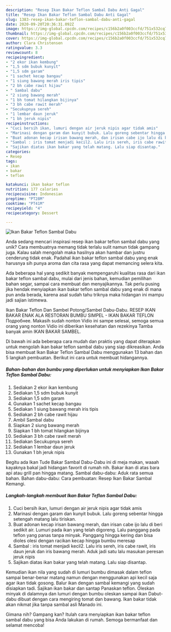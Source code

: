```yaml
---
description: "Resep Ikan Bakar Teflon Sambal Dabu Anti Gagal"
title: "Resep Ikan Bakar Teflon Sambal Dabu Anti Gagal"
slug: 1383-resep-ikan-bakar-teflon-sambal-dabu-anti-gagal
date: 2020-09-20T20:36:31.092Z
image: https://img-global.cpcdn.com/recipes/c156b2a0f003ccfd/751x532cq70/ikan-bakar-teflon-sambal-dabu-foto-resep-utama.jpg
thumbnail: https://img-global.cpcdn.com/recipes/c156b2a0f003ccfd/751x532cq70/ikan-bakar-teflon-sambal-dabu-foto-resep-utama.jpg
cover: https://img-global.cpcdn.com/recipes/c156b2a0f003ccfd/751x532cq70/ikan-bakar-teflon-sambal-dabu-foto-resep-utama.jpg
author: Clara Christensen
ratingvalue: 3.3
reviewcount: 8
recipeingredient:
- "2 ekor ikan kembung"
- "1,5 sdm bubuk kunyit"
- "1,5 sdm garam"
- "1 sachet kecap bangau"
- "1 siung bawang merah iris tipis"
- "2 bh cabe rawit hijau"
- " Sambal dabu"
- "2 siung bawang merah"
- "1 bh tomat hilangkan bijinya"
- "3 bh cabe rawit merah"
- "Secukupnya sereh"
- "1 lembar daun jeruk"
- "1 bh jeruk nipis"
recipeinstructions:
- "Cuci bersih ikan, lumuri dengan air jeruk nipis agar tidak amis"
- "Marinasi dengan garam dan kunyit bubuk. Lalu goreng sebentar hingga setengah matang lalu tiriskan."
- "Buat adonan kecap irisan bawang merah, dan irisan cabe ijo lalu di beri sedikit air. Lumuri pada ikan yang telah digoreng. Lalu panggang pada teflon yang panas tanpa minyak. Panggang hingga kering dan bisa dioles olesi dengan racikan kecap hingga bumbu meresap"
- "Sambal : iris tomat menjadi kecil2. Lalu iris sereh, iris cabe rawit, iris daun jeruk dan iris bawang merah. Aduk jadi satu lalu masukan peresan jeruk nipis"
- "Sajikan diatas ikan bakar yang telah matang. Lalu siap disantap."
categories:
- Resep
tags:
- ikan
- bakar
- teflon

katakunci: ikan bakar teflon 
nutrition: 177 calories
recipecuisine: Indonesian
preptime: "PT28M"
cooktime: "PT41M"
recipeyield: "4"
recipecategory: Dessert

---
```



![Ikan Bakar Teflon Sambal Dabu](https://img-global.cpcdn.com/recipes/c156b2a0f003ccfd/751x532cq70/ikan-bakar-teflon-sambal-dabu-foto-resep-utama.jpg)

Anda sedang mencari inspirasi resep ikan bakar teflon sambal dabu yang unik? Cara membuatnya memang tidak terlalu sulit namun tidak gampang juga. Kalau salah mengolah maka hasilnya akan hambar dan justru cenderung tidak enak. Padahal ikan bakar teflon sambal dabu yang enak harusnya sih punya aroma dan cita rasa yang dapat memancing selera kita.

Ada beberapa hal yang sedikit banyak mempengaruhi kualitas rasa dari ikan bakar teflon sambal dabu, mulai dari jenis bahan, kemudian pemilihan bahan segar, sampai cara membuat dan menyajikannya. Tak perlu pusing jika hendak menyiapkan ikan bakar teflon sambal dabu yang enak di mana pun anda berada, karena asal sudah tahu triknya maka hidangan ini mampu jadi sajian istimewa.

Ikan Bakar Teflon Dan Sambel Potong/Sambel Dabu-Dabu. RESEP IKAN BAKAR ENAK ALA RESTORAN BUMBU SIMPEL - IKAN BAKAR TEFLON Подробнее. Makasih sudah nonton Vidio ini sampe selesai, semoga semua orang yang nonton Vidio ini diberikan kesehatan dan rezekinya Tamba banyak amin IKAN BAKAR SAMBEL.


Di bawah ini ada beberapa cara mudah dan praktis yang dapat diterapkan untuk mengolah ikan bakar teflon sambal dabu yang siap dikreasikan. Anda bisa membuat Ikan Bakar Teflon Sambal Dabu menggunakan 13 bahan dan 5 langkah pembuatan. Berikut ini cara untuk membuat hidangannya.

<!--inarticleads1-->

##### Bahan-bahan dan bumbu yang diperlukan untuk menyiapkan Ikan Bakar Teflon Sambal Dabu:

1. Sediakan 2 ekor ikan kembung
1. Sediakan 1,5 sdm bubuk kunyit
1. Sediakan 1,5 sdm garam
1. Gunakan 1 sachet kecap bangau
1. Sediakan 1 siung bawang merah iris tipis
1. Sediakan 2 bh cabe rawit hijau
1. Ambil  Sambal dabu
1. Siapkan 2 siung bawang merah
1. Siapkan 1 bh tomat hilangkan bijinya
1. Sediakan 3 bh cabe rawit merah
1. Sediakan Secukupnya sereh
1. Sediakan 1 lembar daun jeruk
1. Gunakan 1 bh jeruk nipis


Begitu ada Ikan Tude Bakar Sambal Dabu-Dabu ini di meja makan, waaah kayaknya bakal jadi hidangan favorit di rumah nih. Bakar ikan di atas bara api atau grill pan hingga matang. Sambal dabu-dabu: Aduk rata semua bahan. Bahan dabu-dabu: Cara pembuatan: Resep Ikan Bakar Sambal Kemangi. 

<!--inarticleads2-->

##### Langkah-langkah membuat Ikan Bakar Teflon Sambal Dabu:

1. Cuci bersih ikan, lumuri dengan air jeruk nipis agar tidak amis
1. Marinasi dengan garam dan kunyit bubuk. Lalu goreng sebentar hingga setengah matang lalu tiriskan.
1. Buat adonan kecap irisan bawang merah, dan irisan cabe ijo lalu di beri sedikit air. Lumuri pada ikan yang telah digoreng. Lalu panggang pada teflon yang panas tanpa minyak. Panggang hingga kering dan bisa dioles olesi dengan racikan kecap hingga bumbu meresap
1. Sambal : iris tomat menjadi kecil2. Lalu iris sereh, iris cabe rawit, iris daun jeruk dan iris bawang merah. Aduk jadi satu lalu masukan peresan jeruk nipis
1. Sajikan diatas ikan bakar yang telah matang. Lalu siap disantap.


Kemudian ikan nila yang sudah di lumuri bumbu dimasak dalam teflon sampai benar-benar matang namun dengan menggunakan api kecil saja agar ikan tidak gosong. Balur ikan dengan sambal kemangi yang sudah disiapkan tadi. Sajikan ikan bakar dan santap Panaskan teflon. Oleskan minyak di dalamnya dan lumuri dengan bumbu oleskan sampai ikan Dabut-dabu dibuat dengan cara mengiring tomat dan bawang. Ikan bakar tidak akan nikmat jika tanpa sambal asli Manado ini. 

Gimana nih? Gampang kan? Itulah cara menyiapkan ikan bakar teflon sambal dabu yang bisa Anda lakukan di rumah. Semoga bermanfaat dan selamat mencoba!
